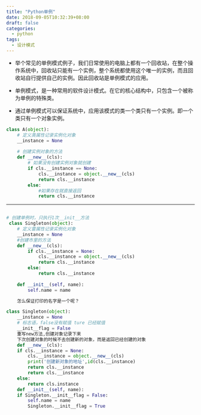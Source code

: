 ```yaml
---
title: "Python单例"
date: 2018-09-05T10:32:39+08:00
draft: false
categories:
  - python
tags:
  - 设计模式
---
```

<!--more-->
- 举个常见的单例模式例子，我们日常使用的电脑上都有一个回收站，在整个操作系统中，回收站只能有一个实例，整个系统都使用这个唯一的实例，而且回收站自行提供自己的实例。因此回收站是单例模式的应用。

- 单例模式，是一种常用的软件设计模式。在它的核心结构中，只包含一个被称为单例的特殊类。

- 通过单例模式可以保证系统中，应用该模式的类一个类只有一个实例。即一个类只有一个对象实例。

```python
class A(object):
    # 定义类属性记录实例化对象
    __instance = None
    
    # 创建实例对象的方法
    def __new__(cls):
        # 如果没有创建实例对象就创建
        if cls.__instance == None: 
            cls.__instance = object.__new__(cls)
            return cls.__instance
        else:
            #如果存在就直接返回
            return cls.__instance
```

---

```python

# 创建单例时，只执行1次__init__方法
 class Singleton(object):
    # 定义雷属性记录实例化对象
    __instance = None
    #创建市里的方法
    def __new__(cls):
        if cls.__instance = None:
            cls.__instance = object.__new__(cls)
            return cls.__instance
        else:
            return cls.__instance
    
    def __init__(self, name):
        self.name = name

    怎么保证打印的名字是一个呢？

class Singleton(object):
    __instance = None
    # 标志语，false没有赋值 ture 已经赋值
    __init__flag = False
    重写new方法,创建对象记录下来
    下次创建对象的时候不去创建新的对象，而是返回已经创建的对象
    def __new__(cls):
    if cls.__instance = None:
        cls.__instance = object.__new__(cls)
        print('创建新对象的地址',id(cls.__instance)
        return cls.__instance
        return cls.__instance
    else:
        return cls.instance
    def __init__(self, name):
    if Singleton.__init__flag = False:
        self.name = name
        Singleton.__init__flag = True

```